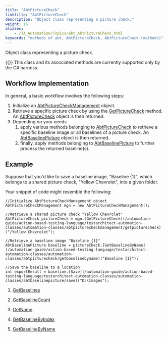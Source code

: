 ```yaml
--- 
title: "AbtPictureCheck"
linktitle: "AbtPictureCheck"
description: "Object class representing a picture check."
weight: 16
aliases: 
    - /TA_Automation/Topics/abt_AbtPictureCheck.html
keywords: "methods of abt, AbtPictureCheck, AbtPictureCheck (methods)"
---
```


Object class representing a picture check.

{{<note>}} This class and its associated methods are currently supported only by the C\# harness.

## Workflow Implementation

In general, a basic workflow involves the following steps:

1.  Initialize an [AbtPictureCheckManagement](/automation-guide/action-based-testing-language/testarchitect-automation-classes/automation-classes/abtpicturecheckmanagement/) object.
2.  Retrieve a specific picture check by using the [GetPictureCheck](/automation-guide/action-based-testing-language/testarchitect-automation-classes/automation-classes/abtpicturecheckmanagement/getpicturecheck) method. An [AbtPictureCheck](/automation-guide/action-based-testing-language/testarchitect-automation-classes/automation-classes/abtpicturecheck/) object is then returned.
3.  Depending on your needs
    1.  apply various methods belonging to [AbtPictureCheck](/automation-guide/action-based-testing-language/testarchitect-automation-classes/automation-classes/abtpicturecheck/) to retrieve a specific baseline image or all baselines of a picture check. An [AbtBaselinePicture](/automation-guide/action-based-testing-language/testarchitect-automation-classes/automation-classes/abtbaselinepicture/) object is then returned.
    2.  finally, apply methods belonging to [AbtBaselinePicture](/automation-guide/action-based-testing-language/testarchitect-automation-classes/automation-classes/abtbaselinepicture/) to further process the returned baseline\(s\).

## Example

Suppose that you'd like to save a baseline image, "Baseline \{1\}", which belongs to a shared picture check, "Yellow Chevrolet", into a given folder.

Your snippet of code might resemble the following:

```
//Initialize AbtPictureCheckManagement object
AbtPictureCheckManagement mgn = new AbtPictureCheckManagement();

//Retrieve a shared picture check "Yellow Chevrolet"
AbtPictureCheck pictureCheck = mgn.[GetPictureCheck](/automation-guide/action-based-testing-language/testarchitect-automation-classes/automation-classes/abtpicturecheckmanagement/getpicturecheck)("/Yellow Chevrolet");

//Retrieve a baseline image "Baseline {1}"
AbtBaselinePicture baseline = pictureCheck.[GetBaselineByName](/automation-guide/action-based-testing-language/testarchitect-automation-classes/automation-classes/abtpicturecheck/getbaselinebyname)("Baseline {1}");

//Save the baseline to a location
int exportResult = baseline.[Save](/automation-guide/action-based-testing-language/testarchitect-automation-classes/automation-classes/abtbaselinepicture/save)("D:\Images");
```

1.  [GetBaselines](/automation-guide/action-based-testing-language/testarchitect-automation-classes/automation-classes/abtpicturecheck/getbaselines)  

2.  [GetBaselineCount](/automation-guide/action-based-testing-language/testarchitect-automation-classes/automation-classes/abtpicturecheck/getbaselinecount)  

3.  [GetName](/automation-guide/action-based-testing-language/testarchitect-automation-classes/automation-classes/abtpicturecheck/getname)  

4.  [GetBaselineByIndex](/automation-guide/action-based-testing-language/testarchitect-automation-classes/automation-classes/abtpicturecheck/getbaselinebyindex)  

5.  [GetBaselineByName](/automation-guide/action-based-testing-language/testarchitect-automation-classes/automation-classes/abtpicturecheck/getbaselinebyname)  





